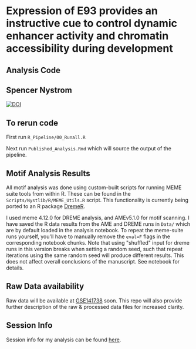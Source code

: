 # Expression of E93 provides an instructive cue to control dynamic enhancer activity and chromatin accessibility during development
## Analysis Code
## Spencer Nystrom

[![DOI](https://zenodo.org/badge/DOI/10.5281/zenodo.3660090.svg)](https://doi.org/10.5281/zenodo.3660090)

## To rerun code
First run `R_Pipeline/00_Runall.R`

Next run `Published_Analysis.Rmd` which will source the output of the pipeline.

## Motif Analysis Results
All motif analysis was done using custom-built scripts for running MEME suite
tools from within R. These can be found in the `Scripts/Nystlib/R/MEME_Utils.R`
script. This functionality is currently being ported to an R package
[DremeR](https://github.com/snystrom/dremeR).

I used meme 4.12.0 for DREME analysis, and AMEv5.1.0 for motif scanning. I have
saved the R data results from the AME and DREME runs in `Data/` which are by
default loaded in the analysis notebook. To repeat the meme-suite runs
yourself, you'll have to manually remove the `eval=F` flags in the
corresponding notebook chunks. Note that using "shuffled" input for dreme runs
in this version breaks when setting a random seed, such that repeat iterations
using the same random seed will produce different results. This does not affect
overall conclusions of the manuscript. See notebook for details.

## Raw Data availability
Raw data will be available at [GSE141738](https://www.ncbi.nlm.nih.gov/geo/query/acc.cgi?acc=GSE141738) soon. This repo will also provide further description of the raw & processed data files for increased clarity.

## Session Info
Session info for my analysis can be found [here](sessionInfo.txt).
